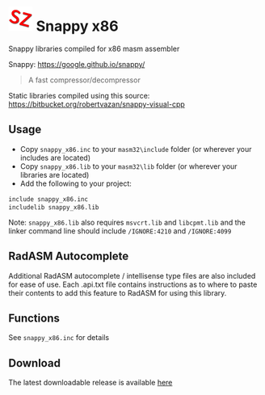# ![](../../assets/Snappy.png) Snappy x86

Snappy libraries compiled for x86 masm assembler 

Snappy: https://google.github.io/snappy/

> A fast compressor/decompressor
>

Static libraries compiled using this source: https://bitbucket.org/robertvazan/snappy-visual-cpp

## Usage

* Copy `snappy_x86.inc` to your `masm32\include` folder (or wherever your includes are located)
* Copy `snappy_x86.lib` to your `masm32\lib` folder (or wherever your libraries are located)
* Add the following to your project:
```assembly
include snappy_x86.inc
includelib snappy_x86.lib
```

Note: `snappy_x86.lib` also requires `msvcrt.lib` and `libcpmt.lib` and the linker command line should include `/IGNORE:4210` and  `/IGNORE:4099`

## RadASM Autocomplete

Additional RadASM autocomplete / intellisense type files are also included for ease of use. Each .api.txt file contains instructions as to where to paste their contents to add this feature to RadASM for using this library.

## Functions

See `snappy_x86.inc` for details

## Download

The latest downloadable release is available [here](https://github.com/mrfearless/libraries/blob/master/releases/Snappy_x86.zip?raw=true)